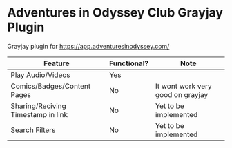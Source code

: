 # Adventures in Odyssey Club Grayjay Plugin
Grayjay plugin for https://app.adventuresinodyssey.com/

| Feature                             | Functional? | Note                              |
|-------------------------------------|-------------|-----------------------------------|
| Play Audio/Videos                   | Yes         |                                   |
| Comics/Badges/Content Pages         | No          | It wont work very good on grayjay |
|  Sharing/Reciving Timestamp in link | No          | Yet to be implemented             |
|  Search Filters | No          | Yet to be implemented             |

